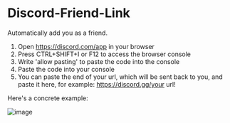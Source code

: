 # Discord-Friend-Link
Automatically add you as a friend.

1) Open https://discord.com/app in your browser
2) Press CTRL+SHIFT+I or F12 to access the browser console
3) Write 'allow pasting' to paste the code into the console
4) Paste the code into your console
5) You can paste the end of your url, which will be sent back to you, and paste it here, for example: https://discord.gg/your url!

Here's a concrete example:

![image](https://github.com/sowqa/Discord-Friend-Link/assets/174286355/575db798-c48c-4868-a06c-48a0a74209a8)
